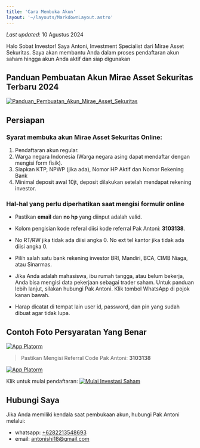 ```yaml
---
title: 'Cara Membuka Akun'
layout: '~/layouts/MarkdownLayout.astro'
---
```


_Last updated_: 10 Agustus 2024

Halo Sobat Investor! Saya Antoni, Investment Specialist dari Mirae Asset Sekuritas. Saya akan membantu Anda dalam proses pendaftaran akun saham hingga akun Anda aktif dan siap digunakan

## Panduan Pembuatan Akun Mirae Asset Sekuritas Terbaru 2024

[![Panduan_Pembuatan_Akun_Mirae_Asset_Sekuritas](https://img.youtube.com/vi/YOUTUBE_VIDEO_ID_HERE/0.jpg)](https://www.youtube.com/watch?v=YOUTUBE_VIDEO_ID_HERE)

## Persiapan

### Syarat membuka akun Mirae Asset Sekuritas Online:

1. Pendaftaran akun regular.
2. Warga negara Indonesia (Warga negara asing dapat mendaftar dengan mengisi form fisik).
3. Siapkan KTP, NPWP (jika ada), Nomor HP Aktif dan Nomor Rekening Bank
4. Minimal deposit awal 10jt, deposit dilakukan setelah mendapat rekening investor.


### Hal-hal yang perlu diperhatikan saat mengisi formulir online

- Pastikan **email** dan **no hp** yang diinput adalah valid.

- Kolom pengisian kode referal diisi kode referral Pak Antoni: **3103138**.

- No RT/RW jika tidak ada diisi angka 0. No ext tel kantor jika tidak ada diisi angka 0.

- Pilih salah satu bank rekening investor BRI, Mandiri, BCA, CIMB Niaga, atau Sinarmas.

- Jika Anda adalah mahasiswa, ibu rumah tangga, atau belum bekerja, Anda bisa mengisi data pekerjaan sebagai trader saham. Untuk panduan lebih lanjut, silakan hubungi Pak Antoni. Klik tombol WhatsApp di pojok kanan bawah.

- Harap dicatat di tempat lain user id, password, dan pin yang sudah dibuat agar tidak lupa.

## Contoh Foto Persyaratan Yang Benar

[![App Platorm](https://placehold.co/600x400)](https://placehold.co/600x400)

> Pastikan Mengisi Referral Code Pak Antoni: **3103138**

[![App Platorm](https://placehold.co/600x400)](https://placehold.co/600x400)

Klik untuk mulai pendaftaran:
[![Mulai Investasi Saham](https://res.cloudinary.com/dargzftrg/image/upload/v1723298738/mirae-asset/buttons/mgjuxysu2q0l1nx7p9ge.png)](https://google.com)

## Hubungi Saya

Jika Anda memiliki kendala saat pembukaan akun, hubungi Pak Antoni melalui:

- whatsapp: [+6282213548693](https://wa.me/+6282213548693)
- email: antonishi18@gmail.com

